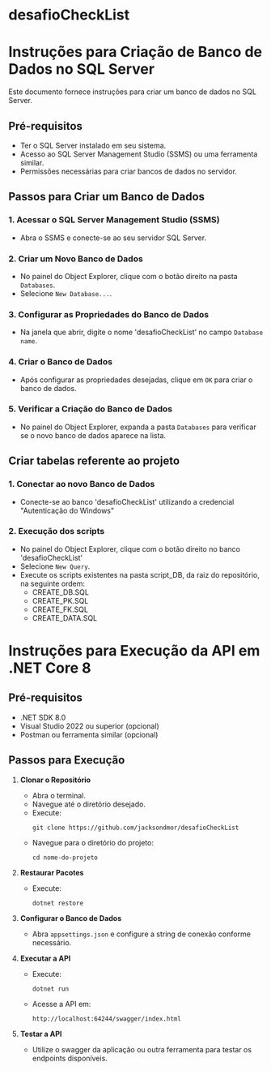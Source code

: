# desafioCheckList

# Instruções para Criação de Banco de Dados no SQL Server

Este documento fornece instruções para criar um banco de dados no SQL Server.

## Pré-requisitos

- Ter o SQL Server instalado em seu sistema.
- Acesso ao SQL Server Management Studio (SSMS) ou uma ferramenta similar.
- Permissões necessárias para criar bancos de dados no servidor.

## Passos para Criar um Banco de Dados

### 1. Acessar o SQL Server Management Studio (SSMS)

- Abra o SSMS e conecte-se ao seu servidor SQL Server.

### 2. Criar um Novo Banco de Dados

- No painel do Object Explorer, clique com o botão direito na pasta `Databases`.
- Selecione `New Database...`.

### 3. Configurar as Propriedades do Banco de Dados

- Na janela que abrir, digite o nome 'desafioCheckList' no campo `Database name`.

### 4. Criar o Banco de Dados

- Após configurar as propriedades desejadas, clique em `OK` para criar o banco de dados.

### 5. Verificar a Criação do Banco de Dados

- No painel do Object Explorer, expanda a pasta `Databases` para verificar se o novo banco de dados aparece na lista.

## Criar tabelas referente ao projeto

### 1. Conectar ao novo Banco de Dados

- Conecte-se ao banco 'desafioCheckList' utilizando a credencial "Autenticação do Windows"

### 2. Execução dos scripts

- No painel do Object Explorer, clique com o botão direito no banco 'desafioCheckList'
- Selecione `New Query`.
- Execute os scripts existentes na pasta script_DB, da raiz do repositório, na seguinte ordem:
	- CREATE_DB.SQL
	- CREATE_PK.SQL
	- CREATE_FK.SQL
	- CREATE_DATA.SQL
	
	

# Instruções para Execução da API em .NET Core 8

## Pré-requisitos

- .NET SDK 8.0
- Visual Studio 2022 ou superior (opcional)
- Postman ou ferramenta similar (opcional)

## Passos para Execução

1. **Clonar o Repositório**
   - Abra o terminal.
   - Navegue até o diretório desejado.
   - Execute:
     ```
     git clone https://github.com/jacksondmor/desafioCheckList
     ```
   - Navegue para o diretório do projeto:
     ```
     cd nome-do-projeto
     ```

2. **Restaurar Pacotes**
   - Execute:
     ```
     dotnet restore
     ```

3. **Configurar o Banco de Dados**
   - Abra `appsettings.json` e configure a string de conexão conforme necessário.


4. **Executar a API**
   - Execute:
     ```
     dotnet run
     ```
   - Acesse a API em:
     ```
     http://localhost:64244/swagger/index.html
     ```

5. **Testar a API**
   - Utilize o swagger da aplicação ou outra ferramenta para testar os endpoints disponíveis.




